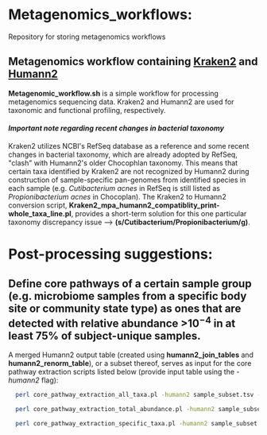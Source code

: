# Metagenomics_workflows:
Repository for storing metagenomics workflows

## Metagenomics workflow containing [Kraken2](https://ccb.jhu.edu/software/kraken2/) and [Humann2](http://huttenhower.sph.harvard.edu/humann2)
**Metagenomic_workflow.sh** is a simple workflow for processing metagenomics sequencing data. Kraken2 and Humann2 are used for taxonomic and functional profiling, respectively.

#### *Important note regarding recent changes in bacterial taxonomy*
Kraken2 utilizes NCBI's RefSeq database as a reference and some recent changes in bacterial taxonomy, which are already adopted by RefSeq, "clash" with Humann2's older Chocophlan taxonomy. This means that certain taxa identified by Kraken2 are not recognized by Humann2 during construction of sample-specific pan-genomes from identified species in each sample (e.g. *Cutibacterium acnes* in RefSeq is still listed as *Propionibacterium acnes* in Chocoplan). The Kraken2 to Humann2 conversion script, **Kraken2_mpa_humann2_compatiblity_print-whole_taxa_line.pl**, provides a short-term solution for this one particular taxonomy discrepancy issue --> **(s/Cutibacterium/Propionibacterium/g)**.

# Post-processing suggestions:

## Define core pathways of a certain sample group (e.g. microbiome samples from a specific body site or community state type) as ones that are detected with relative abundance >10<sup>−4</sup> in at least 75% of subject-unique samples. 

A merged Humann2 output table (created using **humann2_join_tables** and **humann2_renorm_table**), or a subset thereof, serves as input for the core pathway extraction scripts listed below (provide input table using the *-humann2* flag):

```bash
  perl core_pathway_extraction_all_taxa.pl -humann2 sample_subset.tsv -coreRatio 0.75 -outFile core_from_all_taxa_sample_subset.txt

  perl core_pathway_extraction_total_abundance.pl -humann2 sample_subset.tsv -coreRatio 0.75 -outFile core_from_total_pathway_abundance_sample_subset.txt

  perl core_pathway_extraction_specific_taxa.pl -humann2 sample_subset.tsv -coreRatio 0.75 -outFile core_from_Staphylococcus_aureus_sample_subset.txt -speciesFilter Staphylococcus_aureus  
```
